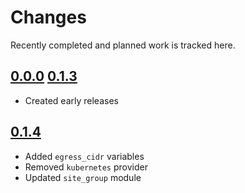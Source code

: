 # Changes
Recently completed and planned work is tracked here.

## [0.0.0](.) [0.1.3](.)
- Created early releases

## [0.1.4](.)
- Added `egress_cidr` variables
- Removed `kubernetes` provider
- Updated `site_group` module

